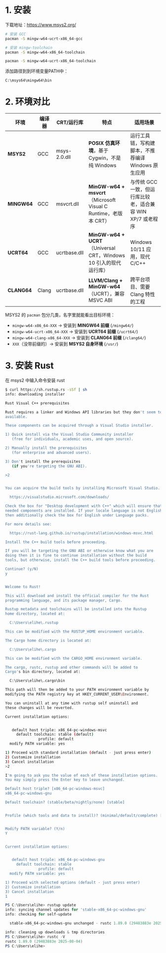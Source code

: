 # 1. 安装

下载地址：https://www.msys2.org/



```bash
# 安装 GCC
pacman -S mingw-w64-ucrt-x86_64-gcc

# 安装 mingw-toolchain
pacman -S mingw-w64-x86_64-toolchain

pacman -S mingw-w64-ucrt-x86_64-toolchain
```



添加路径到到环境变量PATH中：

```bash
C:\msys64\mingw64\bin
```



# 2. 环境对比

| 环境 | 编译器 | CRT/运行库 | 特点 | 适用场景 |
| ---- | ------ | ---------- | ---- | -------- |
| **MSYS2** | GCC  | msys-2.0.dll | **POSIX 仿真环境**，基于 Cygwin，不是纯 Windows              | 运行工具链，写构建脚本，不推荐编译 Windows 原生应用 |
| **MINGW64** | GCC  | msvcrt.dll | **MinGW-w64 + msvcrt**（Microsoft Visual C Runtime，老版本 CRT） | 与传统 GCC 一致，但运行库比较老，适合兼容 WIN XP/7 或老程序 |
| **UCRT64** | GCC  | ucrtbase.dll | **MinGW-w64 + UCRT**（Universal CRT，Windows 10 引入的现代运行库） | Windows 10/11 应用，现代 C/C++ |
| **CLANG64** | Clang | ucrtbase.dll | **LLVM/Clang + MinGW-w64**（UCRT），兼容 MSVC ABI | 跨平台项目、需要 Clang 特性的工程 |



MSYS2 的 `pacman` 包分几类，名字里就能看出目标环境：

- `mingw-w64-x86_64-XXX` → 安装到 **MINGW64 前缀** (`/mingw64/`)
- `mingw-w64-ucrt-x86_64-XXX` → 安装到 **UCRT64 前缀** (`/ucrt64/`)
- `mingw-w64-clang-x86_64-XXX` → 安装到 **CLANG64 前缀** (`/clang64/`)
- `XXX`（没带前缀的）→ 安装到 **MSYS2 自身环境** (`/usr/`)



# 3. 安装 Rust

在 msys2 中输入命令安装 rust

```bash
$ curl https://sh.rustup.rs -sSf | sh
info: downloading installer

Rust Visual C++ prerequisites

Rust requires a linker and Windows API libraries but they don't seem to be
available.

These components can be acquired through a Visual Studio installer.

1) Quick install via the Visual Studio Community installer
   (free for individuals, academic uses, and open source).

2) Manually install the prerequisites
   (for enterprise and advanced users).

3) Don't install the prerequisites
   (if you're targeting the GNU ABI).

>2


You can acquire the build tools by installing Microsoft Visual Studio.

  https://visualstudio.microsoft.com/downloads/

Check the box for "Desktop development with C++" which will ensure that the
needed components are installed. If your locale language is not English,
then additionally check the box for English under Language packs.

For more details see:

  https://rust-lang.github.io/rustup/installation/windows-msvc.html

Install the C++ build tools before proceeding.

If you will be targeting the GNU ABI or otherwise know what you are
doing then it is fine to continue installation without the build
tools, but otherwise, install the C++ build tools before proceeding.

Continue? (y/N)
y


Welcome to Rust!

This will download and install the official compiler for the Rust
programming language, and its package manager, Cargo.

Rustup metadata and toolchains will be installed into the Rustup
home directory, located at:

  C:\Users\elihe\.rustup

This can be modified with the RUSTUP_HOME environment variable.

The Cargo home directory is located at:

  C:\Users\elihe\.cargo

This can be modified with the CARGO_HOME environment variable.

The cargo, rustc, rustup and other commands will be added to
Cargo's bin directory, located at:

  C:\Users\elihe\.cargo\bin

This path will then be added to your PATH environment variable by
modifying the PATH registry key at HKEY_CURRENT_USER\Environment.

You can uninstall at any time with rustup self uninstall and
these changes will be reverted.

Current installation options:


   default host triple: x86_64-pc-windows-msvc
     default toolchain: stable (default)
               profile: default
  modify PATH variable: yes

1) Proceed with standard installation (default - just press enter)
2) Customize installation
3) Cancel installation
>2

I'm going to ask you the value of each of these installation options.
You may simply press the Enter key to leave unchanged.

Default host triple? [x86_64-pc-windows-msvc]
x86_64-pc-windows-gnu

Default toolchain? (stable/beta/nightly/none) [stable]


Profile (which tools and data to install)? (minimal/default/complete) [default]


Modify PATH variable? (Y/n)
Y


Current installation options:


   default host triple: x86_64-pc-windows-gnu
     default toolchain: stable
               profile: default
  modify PATH variable: yes

1) Proceed with selected options (default - just press enter)
2) Customize installation
3) Cancel installation
1
```



```powershell
PS C:\Users\elihe> rustup update
info: syncing channel updates for 'stable-x86_64-pc-windows-gnu'
info: checking for self-update

  stable-x86_64-pc-windows-gnu unchanged - rustc 1.89.0 (29483883e 2025-08-04)

info: cleaning up downloads & tmp directories
PS C:\Users\elihe> rustc -V
rustc 1.89.0 (29483883e 2025-08-04)
PS C:\Users\elihe>
```

